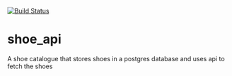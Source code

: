 [![Build Status](https://travis-ci.org/vtrev/shoe-store.svg?branch=master)](https://travis-ci.org/vtrev/shoe-store)
# shoe_api
A shoe catalogue that stores shoes in a postgres database and uses api to fetch the shoes 
